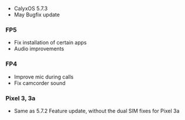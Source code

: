* CalyxOS 5.7.3
* May Bugfix update

### FP5
* Fix installation of certain apps
* Audio improvements

### FP4
* Improve mic during calls
* Fix camcorder sound

### Pixel 3, 3a
* Same as 5.7.2 Feature update, without the dual SIM fixes for Pixel 3a

